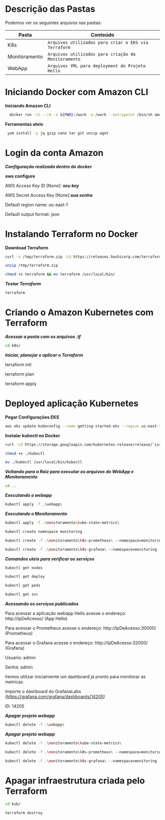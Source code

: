 # Descrição das Pastas

Podemos ver os seguintes arquivos nas pastas:

|Pasta                |Conteúdo                 |
|----------------|-------------------------------|
|K8s|`Arquivos utilizados para criar o EKS via Terraform`            
|Monitoramento|`Arquivos utilizados para criação do Monitoramento`
|WebApp|`Arquivos YML para deployment do Projeto Hello`            |




# Iniciando Docker com Amazon CLI

 **Iniciando Amazon CLI**
```sh
  docker run -it --rm -v ${PWD}:/work -w /work --entrypoint /bin/sh amazon/aws-cli:2.0.43
```
   **Ferramentas uteis** 
```sh
 yum install -y jq gzip nano tar git unzip wget
```


# Login da conta Amazon
***Configuração realizada dentro do docker***

**aws configure**

AWS Access Key ID [None]: ***seu key***

AWS Secret Access Key [None]:***sua senha***

Default region name: us-east-1

Default output format: json



# Instalando Terraform no Docker

**Download Terraform** 
```sh
curl -o /tmp/terraform.zip -LO https://releases.hashicorp.com/terraform/0.13.1/terraform_0.13.1_linux_amd64.zip
```
```sh
unzip /tmp/terraform.zip
```
```sh
chmod +x terraform && mv terraform /usr/local/bin/
```

***Testar Terraform***
```sh
terraform
```



# Criando o Amazon Kubernetes com Terraform

***Acessar a pasta com os arquivos .tf***
```sh
cd k8s/
```
***Iniciar, planejar e aplicar o Terraform***

terraform init

terraform plan

terraform apply




# Deployed aplicação Kubernetes


**Pegar Configurações EKS** 
```sh
aws eks update-kubeconfig --name getting-started-eks --region us-east-1
```

**Instalar kubectl no Docker** 
```sh
curl -LO https://storage.googleapis.com/kubernetes-release/release/`curl -s https://storage.googleapis.com/kubernetes-release/release/stable.txt`/bin/linux/amd64/kubectl
```
```sh
chmod +x ./kubectl
```
```sh
mv ./kubectl /usr/local/bin/kubectl
```


***Voltando para a Raiz para executar os arquivos do WebApp e Monitoramento***
```sh
cd ..
```

***Executando o webapp***
```sh
kubectl apply -f .\webapp\
```


***Executando o Monitoramento***
```sh
kubectl apply -f .\monitoramento\kube-state-metrics\
```
```sh
kubectl create namespace monitoring
```
```sh
kubectl create -f .\monitoramento\k8s-prometheus\ --namespace=monitoring
```
```sh
kubectl create -f .\monitoramento\k8s-grafana\ --namespace=monitoring
```


***Comandos uteis para verificar os serviços***
```sh
kubectl get nodes
```
```sh
kubectl get deploy
```
```sh
kubectl get pods
```
```sh
kubectl get svc
```


***Acessando os serviços publicados***

Para acessar a aplicação webapp Hello acesse o endereço:
http://IpDeAcesso/ (App Hello)

Para acessar o Prometheus acesse o endereço:
http://IpDeAcesso:30000/ (Prometheus)

Para acessar o Grafana acesse o endereço:
http://IpDeAcesso:32000/ (Grafana)

Usuario: admin

Senha: admin

Iremos utilizar inicialmente um dashboard já pronto para monitorar as metricas.

Importe o dashboard do GrafanaLabs (https://grafana.com/grafana/dashboards/14205)

ID: 14205




***Apagar projeto webapp***
```sh
kubectl delete -f .\webapp\
```


***Apagar projeto webapp***
```sh
kubectl delete -f .\monitoramento\kube-state-metrics\
```
```sh
kubectl delete -f .\monitoramento\k8s-prometheus\ --namespace=monitoring
```
```sh
kubectl delete -f .\monitoramento\k8s-grafana\ --namespace=monitoring
```


# Apagar infraestrutura criada pelo Terraform
```sh
cd kub/
```
```sh
terraform destroy
 ```
